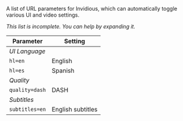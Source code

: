 A list of URL parameters for Invidious, which can automatically toggle various UI and video settings.

*This list is incomplete. You can help by expanding it.*

| Parameter          | Setting            |
|--------------------|--------------------|
| *UI Language*      |                    |
| `hl=en`            | English            |
| `hl=es`            | Spanish            |
| *Quality*          |                    |
| `quality=dash`     | DASH               |
| *Subtitles*        |                    |
| `subtitles=en`     | English subtitles  |